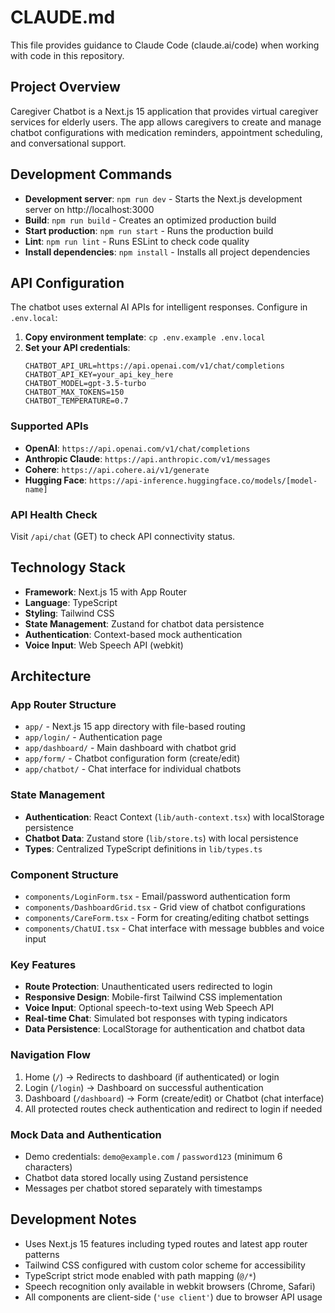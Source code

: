 # CLAUDE.md

This file provides guidance to Claude Code (claude.ai/code) when working with code in this repository.

## Project Overview

Caregiver Chatbot is a Next.js 15 application that provides virtual caregiver services for elderly users. The app allows caregivers to create and manage chatbot configurations with medication reminders, appointment scheduling, and conversational support.

## Development Commands

- **Development server**: `npm run dev` - Starts the Next.js development server on http://localhost:3000
- **Build**: `npm run build` - Creates an optimized production build
- **Start production**: `npm run start` - Runs the production build
- **Lint**: `npm run lint` - Runs ESLint to check code quality
- **Install dependencies**: `npm install` - Installs all project dependencies

## API Configuration

The chatbot uses external AI APIs for intelligent responses. Configure in `.env.local`:

1. **Copy environment template**: `cp .env.example .env.local`
2. **Set your API credentials**:
   ```env
   CHATBOT_API_URL=https://api.openai.com/v1/chat/completions
   CHATBOT_API_KEY=your_api_key_here
   CHATBOT_MODEL=gpt-3.5-turbo
   CHATBOT_MAX_TOKENS=150
   CHATBOT_TEMPERATURE=0.7
   ```

### Supported APIs
- **OpenAI**: `https://api.openai.com/v1/chat/completions`
- **Anthropic Claude**: `https://api.anthropic.com/v1/messages`
- **Cohere**: `https://api.cohere.ai/v1/generate`
- **Hugging Face**: `https://api-inference.huggingface.co/models/[model-name]`

### API Health Check
Visit `/api/chat` (GET) to check API connectivity status.

## Technology Stack

- **Framework**: Next.js 15 with App Router
- **Language**: TypeScript
- **Styling**: Tailwind CSS
- **State Management**: Zustand for chatbot data persistence
- **Authentication**: Context-based mock authentication
- **Voice Input**: Web Speech API (webkit)

## Architecture

### App Router Structure
- `app/` - Next.js 15 app directory with file-based routing
- `app/login/` - Authentication page
- `app/dashboard/` - Main dashboard with chatbot grid
- `app/form/` - Chatbot configuration form (create/edit)
- `app/chatbot/` - Chat interface for individual chatbots

### State Management
- **Authentication**: React Context (`lib/auth-context.tsx`) with localStorage persistence
- **Chatbot Data**: Zustand store (`lib/store.ts`) with local persistence
- **Types**: Centralized TypeScript definitions in `lib/types.ts`

### Component Structure
- `components/LoginForm.tsx` - Email/password authentication form
- `components/DashboardGrid.tsx` - Grid view of chatbot configurations
- `components/CareForm.tsx` - Form for creating/editing chatbot settings
- `components/ChatUI.tsx` - Chat interface with message bubbles and voice input

### Key Features
- **Route Protection**: Unauthenticated users redirected to login
- **Responsive Design**: Mobile-first Tailwind CSS implementation
- **Voice Input**: Optional speech-to-text using Web Speech API
- **Real-time Chat**: Simulated bot responses with typing indicators
- **Data Persistence**: LocalStorage for authentication and chatbot data

### Navigation Flow
1. Home (`/`) → Redirects to dashboard (if authenticated) or login
2. Login (`/login`) → Dashboard on successful authentication
3. Dashboard (`/dashboard`) → Form (create/edit) or Chatbot (chat interface)
4. All protected routes check authentication and redirect to login if needed

### Mock Data and Authentication
- Demo credentials: `demo@example.com` / `password123` (minimum 6 characters)
- Chatbot data stored locally using Zustand persistence
- Messages per chatbot stored separately with timestamps

## Development Notes

- Uses Next.js 15 features including typed routes and latest app router patterns
- Tailwind CSS configured with custom color scheme for accessibility
- TypeScript strict mode enabled with path mapping (`@/*`)
- Speech recognition only available in webkit browsers (Chrome, Safari)
- All components are client-side (`'use client'`) due to browser API usage